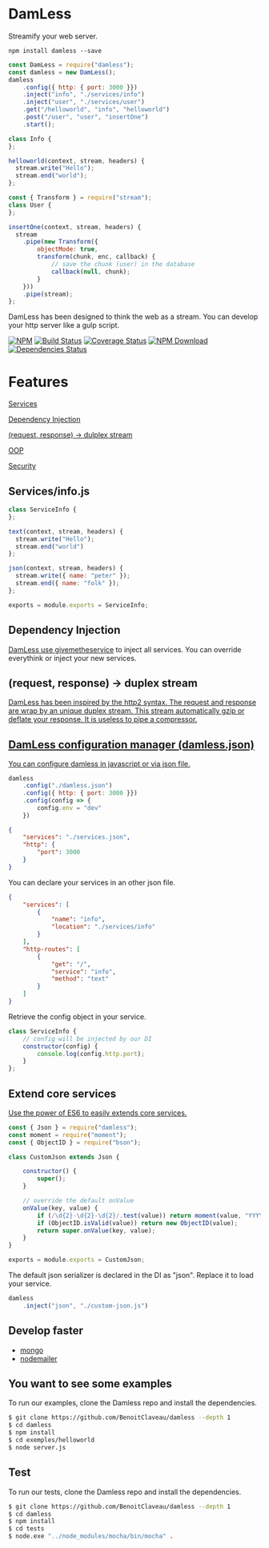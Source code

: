 # DamLess

Streamify your web server.

```shell
npm install damless --save
```

```server.js
const DamLess = require("damless");
const damless = new DamLess();
damless
    .config({ http: { port: 3000 }})
    .inject("info", "./services/info")
    .inject("user", "./services/user")
    .get("/helloworld", "info", "helloworld")
    .post("/user", "user", "insertOne")
    .start();
```

```./services/info.js
class Info {	
};

helloworld(context, stream, headers) {
  stream.write("Hello");
  stream.end("world");
};
```

```./services/user.js
const { Transform } = require("stream");
class User {	
};

insertOne(context, stream, headers) {
  stream
    .pipe(new Transform({
        objectMode: true,
        transform(chunk, enc, callback) {
            // save the chunk (user) in the database
            callback(null, chunk);
        }
    }))
    .pipe(stream);
};
```

DamLess has been designed to think the web as a stream.
You can develop your http server like a gulp script. 

 [![NPM][npm-image]][npm-url]
 [![Build Status][travis-image]][travis-url]
 [![Coverage Status](https://coveralls.io/repos/github/BenoitClaveau/damless/badge.svg?branch=master)](https://coveralls.io/github/BenoitClaveau/damless?branch=master)
 [![NPM Download][npm-image-download]][npm-url]
 [![Dependencies Status][david-dm-image]][david-dm-url]

# Features

  [Services](#services)
  
  [Dependency Injection](#di)

  [(request, response) -> dulplex stream](#ask-reply)

  [OOP](#oop)
  
  [Security](https://github.com/shieldfy/API-Security-Checklist)


## Services/info.js <a href="#services" />

```services/info.js
class ServiceInfo {	
};

text(context, stream, headers) {
  stream.write("Hello");
  stream.end("world")
};

json(context, stream, headers) {
  stream.write({ name: "peter" });
  stream.end({ name: "folk" });
};

exports = module.exports = ServiceInfo;
```

## Dependency Injection <a href="#di" />

DamLess use [givemetheservice](https://www.npmjs.com/package/givemetheservice) to inject all services.
You can override everythink or inject your new services.

## (request, response) -> duplex stream <a href="#ask-reply" />

DamLess has been inspired by the http2 syntax. The request and response are wrap by an unique duplex stream.
This stream automatically gzip or deflate your response. It is useless to pipe a compressor.

## DamLess configuration manager (damless.json) <a href="#config" />

You can configure damless in javascript or via json file.

```server.js
damless
    .config("./damless.json")
    .config({ http: { port: 3000 }})
    .config(config => {
        config.env = "dev"
    })
```

```damless.json
{
    "services": "./services.json",
    "http": {
        "port": 3000
    }
}
```
You can declare your services in an other json file.

```services.json
{
    "services": [
        {
            "name": "info",
            "location": "./services/info"
        }
    ],
    "http-routes": [
        {
            "get": "/",
            "service": "info",
            "method": "text"
        }
    ]
}
```

Retrieve the config object in your service.

```.js
class ServiceInfo {
    // config will be injected by our DI
    constructor(config) {
        console.log(config.http.port);
    }
};
```

## Extend core services <a href="#oop" />

Use the power of ES6 to easily extends core services.

```json.js
const { Json } = require("damless");
const moment = require("moment");
const { ObjectID } = require("bson");

class CustomJson extends Json {

    constructor() {
        super();
    }

    // override the default onValue
    onValue(key, value) {
        if (/\d{2}-\d{2}-\d{2}/.test(value)) return moment(value, "YYYY-MM-DD").toDate();
        if (ObjectID.isValid(value)) return new ObjectID(value);
        return super.onValue(key, value);
    }
}

exports = module.exports = CustomJson;
```

The default json serializer is declared in the DI as "json". Replace it to load your service.

```server.js
damless
    .inject("json", "./custom-json.js")
```

## Develop faster
  
  * [mongo](https://www.npmjs.com/package/damless-mongo)
  * [nodemailer](https://www.npmjs.com/package/damless-nodemailer)

## You want to see some examples

To run our examples, clone the Damless repo and install the dependencies.

```bash
$ git clone https://github.com/BenoitClaveau/damless --depth 1
$ cd damless
$ npm install
$ cd exemples/helloworld
$ node server.js
```

## Test

To run our tests, clone the Damless repo and install the dependencies.

```bash
$ git clone https://github.com/BenoitClaveau/damless --depth 1
$ cd damless
$ npm install
$ cd tests
$ node.exe "../node_modules/mocha/bin/mocha" .
```

[npm-image]: https://img.shields.io/npm/v/damless.svg
[npm-image-download]: https://img.shields.io/npm/dm/damless.svg
[npm-url]: https://npmjs.org/package/damless
[travis-image]: https://travis-ci.org/BenoitClaveau/damless.svg?branch=master
[travis-url]: https://travis-ci.org/BenoitClaveau/damless
[coveralls-image]: https://coveralls.io/repos/BenoitClaveau/damless/badge.svg?branch=master&service=github
[coveralls-url]: https://coveralls.io/github/BenoitClaveau/damless?branch=master
[david-dm-image]: https://david-dm.org/BenoitClaveau/damless/status.svg
[david-dm-url]: https://david-dm.org/BenoitClaveau/damless
